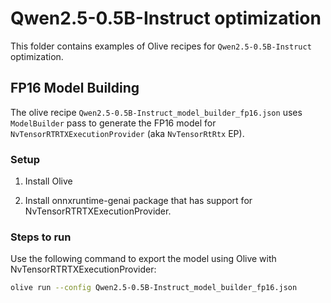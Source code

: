 # Qwen2.5-0.5B-Instruct optimization

This folder contains examples of Olive recipes for `Qwen2.5-0.5B-Instruct` optimization.

## FP16 Model Building

The olive recipe `Qwen2.5-0.5B-Instruct_model_builder_fp16.json` uses `ModelBuilder` pass to generate the FP16 model for `NvTensorRTRTXExecutionProvider` (aka `NvTensorRtRtx` EP).

### Setup

1. Install Olive 

2. Install onnxruntime-genai package that has support for NvTensorRTRTXExecutionProvider.

### Steps to run

Use the following command to export the model using Olive with NvTensorRTRTXExecutionProvider:

```bash
olive run --config Qwen2.5-0.5B-Instruct_model_builder_fp16.json
```